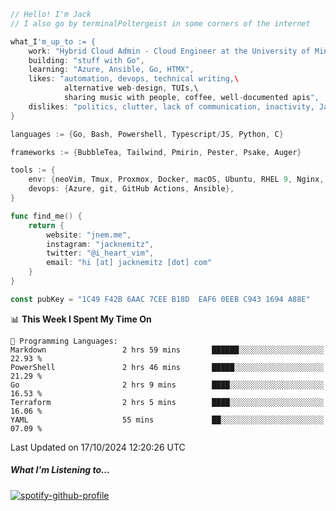 ```go
// Hello! I'm Jack
// I also go by terminalPoltergeist in some corners of the internet

what_I'm_up_to := {
    work: "Hybrid Cloud Admin - Cloud Engineer at the University of Minnesota",
    building: "stuff with Go",
    learning: "Azure, Ansible, Go, HTMX",
    likes: "automation, devops, technical writing,\
            alternative web-design, TUIs,\
            sharing music with people, coffee, well-documented apis",
    dislikes: "politics, clutter, lack of communication, inactivity, Java",
}

languages := {Go, Bash, Powershell, Typescript/JS, Python, C}

frameworks := {BubbleTea, Tailwind, Pmirin, Pester, Psake, Auger}

tools := {
    env: {neoVim, Tmux, Proxmox, Docker, macOS, Ubuntu, RHEL 9, Nginx, DigitalOcean, Cloudflare},
    devops: {Azure, git, GitHub Actions, Ansible},
}

func find_me() {
    return {
        website: "jnem.me",
        instagram: "jacknemitz",
        twitter: "@i_heart_vim",
        email: "hi [at] jacknemitz [dot] com"
    }
}

const pubKey = "1C49 F42B 6AAC 7CEE B18D  EAF6 0EEB C943 1694 A88E"
```

<!--START_SECTION:waka-->
📊 **This Week I Spent My Time On** 

```text
💬 Programming Languages: 
Markdown                 2 hrs 59 mins       ██████░░░░░░░░░░░░░░░░░░░   22.93 % 
PowerShell               2 hrs 46 mins       █████░░░░░░░░░░░░░░░░░░░░   21.29 % 
Go                       2 hrs 9 mins        ████░░░░░░░░░░░░░░░░░░░░░   16.53 % 
Terraform                2 hrs 5 mins        ████░░░░░░░░░░░░░░░░░░░░░   16.06 % 
YAML                     55 mins             ██░░░░░░░░░░░░░░░░░░░░░░░   07.09 % 
```


 Last Updated on 17/10/2024 12:20:26 UTC
<!--END_SECTION:waka-->

##### What I'm Listening to...

[![spotify-github-profile](https://jnem.me/listening-item?maxAge=2592000)](https://jnem.me/listening)
